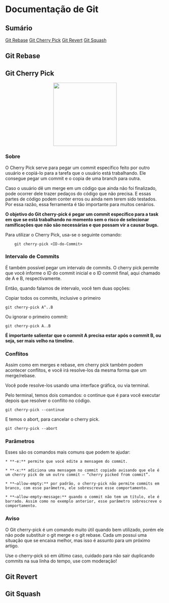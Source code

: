 # Documentação de Git

## Sumário
[Git Rebase](#git-rebase)
[Git Cherry Pick](#git-cherry-pick)
[Git Revert](#git-revert)
[Git Squash](#git-squash)

## Git Rebase
## Git Cherry Pick

<p align="center"><img src="https://wac-cdn.atlassian.com/dam/jcr:dff99252-7ef3-446e-88c3-7a5938d05274/git%20cherry%20pick%20illo.png?cdnVersion=725" width="200"/></p>

### Sobre

O Cherry Pick serve para pegar um commit específico feito por outro usuário e copiá-lo para a tarefa que o usuário está trabalhando. Ele consegue pegar um commit e o copia de uma branch para outra.  

Caso o usuário dê um merge em um código que ainda não foi finalizado, pode ocorrer dele trazer pedaços do código que não precisa. E essas partes de código podem conter erros ou ainda nem terem sido testados. Por essa razão, essa ferramenta é tão importante para muitos cenários.  

**O objetivo do Git cherry-pick é pegar um commit específico para a task em que se está trabalhando no momento sem o risco de selecionar ramificações que não são necessárias e que possam vir a causar bugs.**  

Para utilizar o Cherry Pick, usa-se o seguinte comando:

```
    git cherry-pick <ID-do-Commit>
```

### Intervalo de Commits

É também possível pegar um intervalo de commits. O cherry pick permite que você informe o ID do commit inicial e o ID commit final, aqui chamado de A e B, respectivamente.  

Então, quando falamos de intervalo, você tem duas opções:  

Copiar todos os commits, inclusive o primeiro

```
git cherry-pick A^..B
```

Ou ignorar o primeiro commit:

```
git cherry-pick A..B
```

**É importante salientar que o commit A precisa estar após o commit B, ou seja, ser mais velho na timeline.**

### Conflitos

Assim como em merges e rebase, em cherry pick também podem acontecer conflitos, e você irá resolve-los da mesma forma que um merge/rebase.  

Você pode resolve-los usando uma interface gráfica, ou via terminal.  

Pelo terminal, temos dois comandos: o continue que é para você executar depois que resolver o conflito no código.  

```
git cherry-pick --continue

```

E temos o abort, para cancelar o cherry pick.

```
git cherry-pick --abort
```

### Parâmetros

Esses são os comandos mais comuns que podem te ajudar:  

    * **-e:** permite que você edite a mensagem do commit.  

    * **-x:** adiciona uma mensagem no commit copiado avisando que ele é um cherry pick de um outro commit – “cherry picked from commit”.  

    * **–allow-empty:** por padrão, o cherry-pick não permite commits em branco, com esse parâmetro, ele sobrescreve esse comportamento.  

    * **–allow-empty-message:** quando o commit não tem um título, ele é barrado. Assim como no exemplo anterior, esse parâmetro sobrescreve o comportamento.

### Aviso

O Git cherry-pick é um comando muito útil quando bem utilizado, porém ele não pode substituir o git merge e o git rebase. Cada um possui uma situação que se encaixa melhor, mas isso é assunto para um próximo artigo.

Use o cherry-pick só em último caso, cuidado para não sair duplicando commits na sua linha do tempo, use com moderação!


## Git Revert
## Git Squash